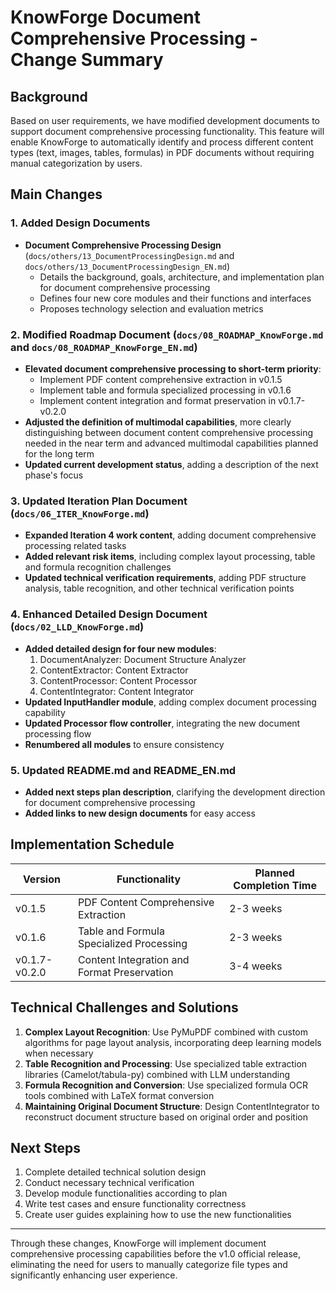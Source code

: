 # KnowForge Document Comprehensive Processing - Change Summary

## Background

Based on user requirements, we have modified development documents to support document comprehensive processing functionality. This feature will enable KnowForge to automatically identify and process different content types (text, images, tables, formulas) in PDF documents without requiring manual categorization by users.

## Main Changes

### 1. Added Design Documents

- **Document Comprehensive Processing Design** (`docs/others/13_DocumentProcessingDesign.md` and `docs/others/13_DocumentProcessingDesign_EN.md`)
  - Details the background, goals, architecture, and implementation plan for document comprehensive processing
  - Defines four new core modules and their functions and interfaces
  - Proposes technology selection and evaluation metrics

### 2. Modified Roadmap Document (`docs/08_ROADMAP_KnowForge.md` and `docs/08_ROADMAP_KnowForge_EN.md`)

- **Elevated document comprehensive processing to short-term priority**:
  - Implement PDF content comprehensive extraction in v0.1.5
  - Implement table and formula specialized processing in v0.1.6
  - Implement content integration and format preservation in v0.1.7-v0.2.0
- **Adjusted the definition of multimodal capabilities**, more clearly distinguishing between document content comprehensive processing needed in the near term and advanced multimodal capabilities planned for the long term
- **Updated current development status**, adding a description of the next phase's focus

### 3. Updated Iteration Plan Document (`docs/06_ITER_KnowForge.md`)

- **Expanded Iteration 4 work content**, adding document comprehensive processing related tasks
- **Added relevant risk items**, including complex layout processing, table and formula recognition challenges
- **Updated technical verification requirements**, adding PDF structure analysis, table recognition, and other technical verification points

### 4. Enhanced Detailed Design Document (`docs/02_LLD_KnowForge.md`)

- **Added detailed design for four new modules**:
  1. DocumentAnalyzer: Document Structure Analyzer
  2. ContentExtractor: Content Extractor
  3. ContentProcessor: Content Processor
  4. ContentIntegrator: Content Integrator
- **Updated InputHandler module**, adding complex document processing capability
- **Updated Processor flow controller**, integrating the new document processing flow
- **Renumbered all modules** to ensure consistency

### 5. Updated README.md and README_EN.md

- **Added next steps plan description**, clarifying the development direction for document comprehensive processing
- **Added links to new design documents** for easy access

## Implementation Schedule

| Version | Functionality | Planned Completion Time |
|---------|--------------|-------------------------|
| v0.1.5 | PDF Content Comprehensive Extraction | 2-3 weeks |
| v0.1.6 | Table and Formula Specialized Processing | 2-3 weeks |
| v0.1.7-v0.2.0 | Content Integration and Format Preservation | 3-4 weeks |

## Technical Challenges and Solutions

1. **Complex Layout Recognition**: Use PyMuPDF combined with custom algorithms for page layout analysis, incorporating deep learning models when necessary
2. **Table Recognition and Processing**: Use specialized table extraction libraries (Camelot/tabula-py) combined with LLM understanding
3. **Formula Recognition and Conversion**: Use specialized formula OCR tools combined with LaTeX format conversion
4. **Maintaining Original Document Structure**: Design ContentIntegrator to reconstruct document structure based on original order and position

## Next Steps

1. Complete detailed technical solution design
2. Conduct necessary technical verification
3. Develop module functionalities according to plan
4. Write test cases and ensure functionality correctness
5. Create user guides explaining how to use the new functionalities

---

Through these changes, KnowForge will implement document comprehensive processing capabilities before the v1.0 official release, eliminating the need for users to manually categorize file types and significantly enhancing user experience.
